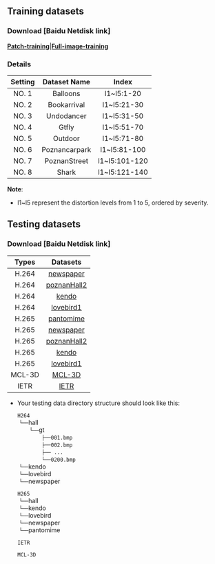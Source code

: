 ## Training datasets
### Download [Baidu Netdisk link]
[**Patch-training**](https://pan.baidu.com/s/1VIVj5alhlNEG9Kg6cfmSvA?pwd=23nt)|[**Full-image-training**](https://pan.baidu.com/s/1LVM8CVcvTe0fh232eo5bKA?pwd=23nt)   
  
### Details
| Setting   | Dataset Name          | Index                          |
| :-------: | :-------------------: | :----------------------------: |
| NO. 1 | Balloons              | l1~l5:1-20                     | 
| NO. 2 | Bookarrival           | l1~l5:21-30    | 
| NO. 3 | Undodancer            | l1~l5:31-50            |   
| NO. 4 | Gtfly                 | l1~l5:51-70            |             
| NO. 5 | Outdoor               | l1~l5:71-80            |           
| NO. 6 | Poznancarpark         | l1~l5:81-100            |            
| NO. 7 | PoznanStreet          | l1~l5:101-120            |            
| NO. 8 | Shark                 | l1~l5:121-140            |            

**Note**:  
* l1~l5 represent the distortion levels from 1 to 5, ordered by severity.

## Testing datasets
### Download [Baidu Netdisk link]
|  Types          | Datasets                            | 
| :-------------: | :---------------------------------: |
| H.264           | [newspaper](https://pan.baidu.com/s/1iDTaZpWoDDxAJfkPRiWqrw?pwd=23nt) |
| H.264           | [poznanHall2](https://pan.baidu.com/s/19B4_3sz7EGm7xmBajjtmZw?pwd=23nt) | 
| H.264           | [kendo](https://pan.baidu.com/s/10Dh1bRlqqmIii_Vooo7t-g?pwd=23nt)        | 
| H.264           | [lovebird1](https://pan.baidu.com/s/1mc89oaiyaQmQpQLgkIhSuw?pwd=23nt)        | 
| H.265           | [pantomime](https://pan.baidu.com/s/1fkmXtCmU6RekD64TP7lYTw?pwd=23nt)        | 
| H.265           | [newspaper](https://pan.baidu.com/s/1NJibsjEue573fxq-SJJs8w?pwd=23nt)        | 
| H.265           | [poznanHall2](https://pan.baidu.com/s/1pHr60e2ReC9j523Hg0Bung?pwd=23nt)        | 
| H.265           | [kendo](https://pan.baidu.com/s/1dif23C0NuYug3Xaw9AdUCg?pwd=23nt)        | 
| H.265           | [lovebird1](https://pan.baidu.com/s/1TAj47LHAwPFLWQAf7Jbn2Q?pwd=23nt)        | 
| MCL-3D          | [MCL-3D](http://mcl.usc.edu/mcl-3d-database/)    | 
| IETR            | [IETR](https://vaader-data.insa-rennes.fr/data/stian/ieeetom/IETR_DIBR_Database.zip) | 

* Your testing data directory structure should look like this: 

    `H264` <br/>
    &nbsp;`└──`hall <br/>
    &emsp;&emsp;`└──`gt <br/>
    &emsp;&emsp;&emsp;&emsp;`├──001.bmp` <br/>
    &emsp;&emsp;&emsp;&emsp;`├──002.bmp` <br/>
    &emsp;&emsp;&emsp;&emsp;`├── ...    ` <br/>
    &emsp;&emsp;&emsp;&emsp;`└──0200.bmp` <br/>
    &nbsp;`└──`kendo <br/>
    &nbsp;`└──`lovebird <br/>
    &nbsp;`└──`newspaper <br/>
    
    `H265` <br/>
    &nbsp;`└──`hall <br/>
    &nbsp;`└──`kendo <br/>
    &nbsp;`└──`lovebird <br/>
    &nbsp;`└──`newspaper <br/>
    &nbsp;`└──`pantomime <br/>
      
    `IETR` <br/>
    
    `MCL-3D` <br/>
